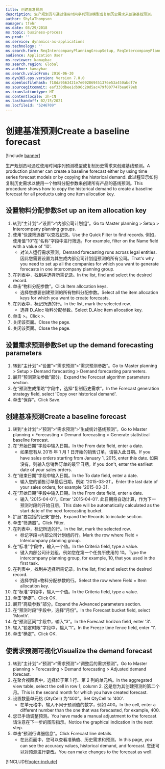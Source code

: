 ```yaml
---
title: 创建基准预测
description: 生产规划员可通过使用时间序列预测模型或复制历史需求来创建基线预测。
author: ShylaThompson
manager: tfehr
ms.date: 08/29/2018
ms.topic: business-process
ms.prod: ''
ms.service: dynamics-ax-applications
ms.technology: ''
ms.search.form: ReqIntercompanyPlanningGroupSetup, ReqIntercompanyPlanningGroupAllocKeys, ReqDemPlanForecastParameters, ReqDemPlanCreateForecastDialog, SysQueryForm, ReqDemPlanForecastViewer
audience: Application User
ms.reviewer: kamaybac
ms.search.region: Global
ms.author: kamaybac
ms.search.validFrom: 2016-06-30
ms.dyn365.ops.version: Version 7.0.0
ms.openlocfilehash: f18da9563421e7e092869451376e53a450abdf7e
ms.sourcegitcommit: eaf330dbee1db96c20d5ac479f007747bea079eb
ms.translationtype: HT
ms.contentlocale: zh-CN
ms.lasthandoff: 02/15/2021
ms.locfileid: "5246709"
---
```

# <a name="create-a-baseline-forecast"></a><span data-ttu-id="7face-103">创建基准预测</span><span class="sxs-lookup"><span data-stu-id="7face-103">Create a baseline forecast</span></span>

[!include [banner](../../includes/banner.md)]

<span data-ttu-id="7face-104">生产规划员可通过使用时间序列预测模型或复制历史需求来创建基线预测。</span><span class="sxs-lookup"><span data-stu-id="7face-104">A production planner can create a baseline forecast either by using time series forecast models or by copying the historical demand.</span></span> <span data-ttu-id="7face-105">此过程显示如何复制历史需求以使用一个物料分配参数来创建所有产品的基线预测。</span><span class="sxs-lookup"><span data-stu-id="7face-105">This procedure shows how to copy the historical demand to create a baseline forecast for all products using one item allocation key.</span></span> 


## <a name="set-up-an-item-allocation-key"></a><span data-ttu-id="7face-106">设置物料分配参数</span><span class="sxs-lookup"><span data-stu-id="7face-106">Set up an item allocation key</span></span>
1. <span data-ttu-id="7face-107">转到“主计划”>“设置”>“内部公司计划组”。</span><span class="sxs-lookup"><span data-stu-id="7face-107">Go to Master planning > Setup > Intercompany planning groups.</span></span>
2. <span data-ttu-id="7face-108">使用“快速筛选器”以查找记录。</span><span class="sxs-lookup"><span data-stu-id="7face-108">Use the Quick Filter to find records.</span></span> <span data-ttu-id="7face-109">例如，使用值“10”在“名称”字段中进行筛选。</span><span class="sxs-lookup"><span data-stu-id="7face-109">For example, filter on the Name field with a value of '10'.</span></span>
    * <span data-ttu-id="7face-110">对法人运行需求预测。</span><span class="sxs-lookup"><span data-stu-id="7face-110">Demand forecasting runs across legal entities.</span></span> <span data-ttu-id="7face-111">因此您需要设置为其生成内部公司计划组预测的所有公司。</span><span class="sxs-lookup"><span data-stu-id="7face-111">That's why you need to set up all the companies for which you want to generate forecasts in one intercompany planning group.</span></span>  
3. <span data-ttu-id="7face-112">在列表中，找到并选择所需记录。</span><span class="sxs-lookup"><span data-stu-id="7face-112">In the list, find and select the desired record.</span></span>
4. <span data-ttu-id="7face-113">单击“物料分配参数”。</span><span class="sxs-lookup"><span data-stu-id="7face-113">Click Item allocation keys.</span></span>
    * <span data-ttu-id="7face-114">选择您想要创建预测的所有物料分配参数。</span><span class="sxs-lookup"><span data-stu-id="7face-114">Select all the item allocation keys for which you want to create forecasts.</span></span>  
5. <span data-ttu-id="7face-115">在列表中，标记所选的行。</span><span class="sxs-lookup"><span data-stu-id="7face-115">In the list, mark the selected row.</span></span>
    * <span data-ttu-id="7face-116">选择 D_Aloc 物料分配参数。</span><span class="sxs-lookup"><span data-stu-id="7face-116">Select D_Aloc item allocation key.</span></span>  
6. <span data-ttu-id="7face-117">单击 >。</span><span class="sxs-lookup"><span data-stu-id="7face-117">Click >.</span></span>
7. <span data-ttu-id="7face-118">关闭该页面。</span><span class="sxs-lookup"><span data-stu-id="7face-118">Close the page.</span></span>
8. <span data-ttu-id="7face-119">关闭该页面。</span><span class="sxs-lookup"><span data-stu-id="7face-119">Close the page.</span></span>

## <a name="set-up-the-demand-forecasting-parameters"></a><span data-ttu-id="7face-120">设置需求预测参数</span><span class="sxs-lookup"><span data-stu-id="7face-120">Set up the demand forecasting parameters</span></span>
1. <span data-ttu-id="7face-121">转到“主计划”>“设置”>“需求预测”>“需求预测参数”。</span><span class="sxs-lookup"><span data-stu-id="7face-121">Go to Master planning > Setup > Demand forecasting > Demand forecasting parameters.</span></span>
2. <span data-ttu-id="7face-122">展开“预测算法参数”部分。</span><span class="sxs-lookup"><span data-stu-id="7face-122">Expand the Forecast algorithm parameters section.</span></span>
3. <span data-ttu-id="7face-123">在“预测生成策略”字段中，选择“复制历史需求”。</span><span class="sxs-lookup"><span data-stu-id="7face-123">In the Forecast generation strategy field, select 'Copy over historical demand'.</span></span>
4. <span data-ttu-id="7face-124">单击“保存”。</span><span class="sxs-lookup"><span data-stu-id="7face-124">Click Save.</span></span>

## <a name="create-a-baseline-forecast"></a><span data-ttu-id="7face-125">创建基准预测</span><span class="sxs-lookup"><span data-stu-id="7face-125">Create a baseline forecast</span></span>
1. <span data-ttu-id="7face-126">转到“主计划”>“预测”>“需求预测”>“生成统计基线预测”。</span><span class="sxs-lookup"><span data-stu-id="7face-126">Go to Master planning > Forecasting > Demand forecasting > Generate statistical baseline forecast.</span></span>
2. <span data-ttu-id="7face-127">在“开始日期”字段中输入日期。</span><span class="sxs-lookup"><span data-stu-id="7face-127">In the From date field, enter a date.</span></span>
    * <span data-ttu-id="7face-128">如果您有从 2015 年 1 月 1 日开始的销售订单，请输入此日期。</span><span class="sxs-lookup"><span data-stu-id="7face-128">If you have sales orders starting from January 1, 2015, enter this date.</span></span> <span data-ttu-id="7face-129">如果没有，则输入您销售订单的最早日期。</span><span class="sxs-lookup"><span data-stu-id="7face-129">If you don't, enter the earliest date of your sales orders.</span></span>  
3. <span data-ttu-id="7face-130">在“结束日期”字段中输入日期。</span><span class="sxs-lookup"><span data-stu-id="7face-130">In the To date field, enter a date.</span></span>
    * <span data-ttu-id="7face-131">输入您的销售订单最后日期，例如 '2015-03-31'。</span><span class="sxs-lookup"><span data-stu-id="7face-131">Enter the last date of your sales orders, for example '2015-03-31'.</span></span>  
4. <span data-ttu-id="7face-132">在“开始日期”字段中输入日期。</span><span class="sxs-lookup"><span data-stu-id="7face-132">In the From date field, enter a date.</span></span>
    * <span data-ttu-id="7face-133">输入 '2015-04-01'。</span><span class="sxs-lookup"><span data-stu-id="7face-133">Enter '2015-04-01'.</span></span> <span data-ttu-id="7face-134">此日期将自动计算，作为下一预测时段的开始日期。</span><span class="sxs-lookup"><span data-stu-id="7face-134">This date will be automatically calculated as the start date of the next forecasting bucket.</span></span>  
5. <span data-ttu-id="7face-135">扩展“要包括的记录”部分。</span><span class="sxs-lookup"><span data-stu-id="7face-135">Expand the Records to include section.</span></span>
6. <span data-ttu-id="7face-136">单击“筛选器”。</span><span class="sxs-lookup"><span data-stu-id="7face-136">Click Filter.</span></span>
7. <span data-ttu-id="7face-137">在列表中，标记所选的行。</span><span class="sxs-lookup"><span data-stu-id="7face-137">In the list, mark the selected row.</span></span>
    * <span data-ttu-id="7face-138">标记字段=内部公司计划组的行。</span><span class="sxs-lookup"><span data-stu-id="7face-138">Mark the row where Field = Intercompany planning group.</span></span>  
8. <span data-ttu-id="7face-139">在“标准”字段中，输入一个值。</span><span class="sxs-lookup"><span data-stu-id="7face-139">In the Criteria field, type a value.</span></span>
    * <span data-ttu-id="7face-140">键入内部公司计划组，例如您在第一个任务所使用的 10。</span><span class="sxs-lookup"><span data-stu-id="7face-140">Type the intercompany planning group, for example, 10, that you used in the first task.</span></span>  
9. <span data-ttu-id="7face-141">在列表中，找到并选择所需记录。</span><span class="sxs-lookup"><span data-stu-id="7face-141">In the list, find and select the desired record.</span></span>
    * <span data-ttu-id="7face-142">选择字段=物料分配参数的行。</span><span class="sxs-lookup"><span data-stu-id="7face-142">Select the row where Field = Item allocation key.</span></span>  
10. <span data-ttu-id="7face-143">在“标准”字段中，输入一个值。</span><span class="sxs-lookup"><span data-stu-id="7face-143">In the Criteria field, type a value.</span></span>
11. <span data-ttu-id="7face-144">单击“确定”。</span><span class="sxs-lookup"><span data-stu-id="7face-144">Click OK.</span></span>
12. <span data-ttu-id="7face-145">展开“高级参数”部分。</span><span class="sxs-lookup"><span data-stu-id="7face-145">Expand the Advanced parameters section.</span></span>
13. <span data-ttu-id="7face-146">在“预测时段”字段中，选择“月份”。</span><span class="sxs-lookup"><span data-stu-id="7face-146">In the Forecast bucket field, select 'Month'.</span></span>
14. <span data-ttu-id="7face-147">在“预测区间”字段中，输入“3”。</span><span class="sxs-lookup"><span data-stu-id="7face-147">In the Forecast horizon field, enter '3'.</span></span>
15. <span data-ttu-id="7face-148">输入“锁定时限”字段中，输入“1”。</span><span class="sxs-lookup"><span data-stu-id="7face-148">In the Freeze time fence field, enter '1'.</span></span>
16. <span data-ttu-id="7face-149">单击“确定”。</span><span class="sxs-lookup"><span data-stu-id="7face-149">Click OK.</span></span>

## <a name="visualize-the-demand-forecast"></a><span data-ttu-id="7face-150">使需求预测可视化</span><span class="sxs-lookup"><span data-stu-id="7face-150">Visualize the demand forecast</span></span>
1. <span data-ttu-id="7face-151">转到“主计划”>“预测”>“需求预测”>“调整后的需求预测”。</span><span class="sxs-lookup"><span data-stu-id="7face-151">Go to Master planning > Forecasting > Demand forecasting > Adjusted demand forecast.</span></span>
2. <span data-ttu-id="7face-152">在聚合视图表中，选择位于第 1 行、第 2 列的单元格。</span><span class="sxs-lookup"><span data-stu-id="7face-152">In the aggregated view table, select the cell in row 1, column 2.</span></span> <span data-ttu-id="7face-153">这是您为其创建预测的第二个月。</span><span class="sxs-lookup"><span data-stu-id="7face-153">This is the second month for which you have created forecast.</span></span>
3. <span data-ttu-id="7face-154">设置数量单元格 (QtyCell) 为“400”。</span><span class="sxs-lookup"><span data-stu-id="7face-154">Set QtyCell to '400'.</span></span>
    * <span data-ttu-id="7face-155">在单元格中，输入不同于预测值的数字，例如 400。</span><span class="sxs-lookup"><span data-stu-id="7face-155">In the cell, enter a different number than the one that was forecasted, for example, 400.</span></span>  
4. <span data-ttu-id="7face-156">您已手动调整预测。</span><span class="sxs-lookup"><span data-stu-id="7face-156">You have made a manual adjustment to the forecast.</span></span> <span data-ttu-id="7face-157">请注意在下一步的图形指示。</span><span class="sxs-lookup"><span data-stu-id="7face-157">Notice the graphical indication in the next step.</span></span>
5. <span data-ttu-id="7face-158">单击“预测行详细信息”。</span><span class="sxs-lookup"><span data-stu-id="7face-158">Click Forecast line details.</span></span>
    * <span data-ttu-id="7face-159">在此页面中，您可以查看准确值、历史需求和预测。</span><span class="sxs-lookup"><span data-stu-id="7face-159">In this page, you can see the accuracy values, historical demand, and forecast.</span></span> <span data-ttu-id="7face-160">您还可以对预测进行更改。</span><span class="sxs-lookup"><span data-stu-id="7face-160">You can make changes to the forecast as well.</span></span>  



[!INCLUDE[footer-include](../../../includes/footer-banner.md)]
